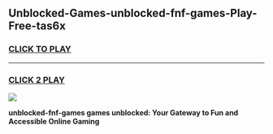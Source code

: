 
## Unblocked-Games-unblocked-fnf-games-Play-Free-tas6x
<h3>
<a href="https://premium76.site?title=unblocked-fnf-games&ref=10A">CLICK TO PLAY</a></h3>
<hr>

<h3>
<a href="https://premium76.site?title=unblocked-fnf-games&ref=10A">CLICK 2 PLAY</a>
  
</h3>

<a href="https://premium76.site?title=unblocked-fnf-games&ref=10A"><img src="https://clearcache.store/games.png"></a>


**unblocked-fnf-games games unblocked: Your Gateway to Fun and Accessible Online Gaming**
